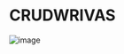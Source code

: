 # CRUDWRIVAS

![image](https://github.com/wil986/CRUDWRIVAS/assets/108755902/d1ece559-a2e9-4f0c-8c77-63d7275d5ec3)
